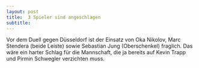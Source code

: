 ```yaml
---
layout: post
title:  3 Spieler sind angeschlagen
subtitle:  
---
```


Vor dem Duell gegen Düsseldorf ist der Einsatz von Oka Nikolov, Marc Stendera (beide Leiste) sowie Sebastian Jung (Oberschenkel) fraglich. Das wäre ein harter Schlag für die Mannschaft, die ja bereits auf Kevin Trapp und Pirmin Schwegler verzichten muss.


